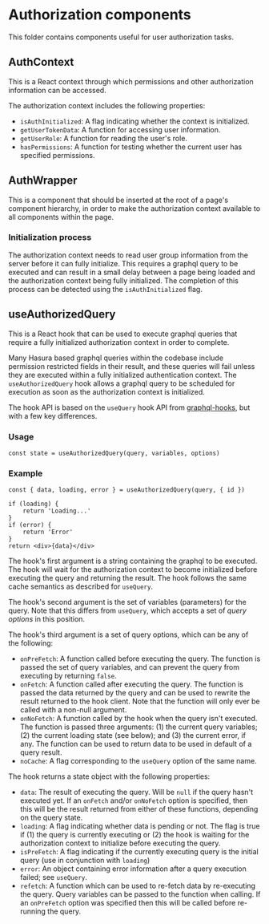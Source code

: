# Authorization components

This folder contains components useful for user authorization tasks.

## AuthContext

This is a React context through which permissions and other authorization information can be accessed.

The authorization context includes the following properties:

* `isAuthInitialized`: A flag indicating whether the context is initialized.
* `getUserTokenData`: A function for accessing user information.
* `getUserRole`: A function for reading the user's role.
* `hasPermissions`: A function for testing whether the current user has specified permissions.

## AuthWrapper

This is a component that should be inserted at the root of a page's component hierarchy, in order to make the authorization context available to all components within the page.

### Initialization process

The authorization context needs to read user group information from the server before it can fully initialize. This requires a graphql query to be executed and can result in a small delay between a page being loaded and the authorization context being fully initialized. The completion of this process can be detected using the `isAuthInitialized` flag.

## useAuthorizedQuery

This is a React hook that can be used to execute graphql queries that require a fully initialized authorization context in order to complete.

Many Hasura based graphql queries within the codebase include permission restricted fields in their result, and these queries will fail unless they are executed within a fully initialized authentication context. The `useAuthorizedQuery` hook allows a graphql query to be scheduled for execution as soon as the authorization context is initialized.

The hook API is based on the `useQuery` hook API from [graphql-hooks](https://github.com/nearform/graphql-hooks#useQuery), but with a few key differences.

### Usage
```
const state = useAuthorizedQuery(query, variables, options)
```

### Example
```
const { data, loading, error } = useAuthorizedQuery(query, { id })

if (loading) {
    return 'Loading...'
}
if (error) {
    return 'Error'
}
return <div>{data}</div>
```

The hook's first argument is a string containing the graphql to be executed. The hook will wait for the authorization context to become initialized before executing the query and returning the result. The hook follows the same cache semantics as described for `useQuery`.

The hook's second argument is the set of variables (parameters) for the query. Note that this differs from `useQuery`, which accepts a set of _query options_ in this position.

The hook's third argument is a set of query options, which can be any of the following:

* `onPreFetch`: A function called before executing the query. The function is passed the set of query variables, and can prevent the query from executing by returning `false`.
* `onFetch`: A function called after executing the query. The function is passed the data returned by the query and can be used to rewrite the result returned to the hook client. Note that the function will only ever be called with a non-null argument.
* `onNoFetch`: A function called by the hook when the query isn't executed. The function is passed three arguments: (1) the current query variables; (2) the current loading state (see below); and (3) the current error, if any. The function can be used to return data to be used in default of a query result.
* `noCache`: A flag corresponding to the `useQuery` option of the same name.

The hook returns a state object with the following properties:

* `data`: The result of executing the query. Will be `null` if the query hasn't executed yet. If an `onFetch` and/or `onNoFetch` option is specified, then this will be the result returned from either of these functions, depending on the query state.
* `loading`: A flag indicating whether data is pending or not. The flag is true if (1) the query is currently executing or (2) the hook is waiting for the authorization context to initialize before executing the query.
* `isPreFetch`: A flag indicating if the currently executing query is the initial query (use in conjunction with `loading`)
* `error`: An object containing error information after a query execution failed; see `useQuery`.
* `refetch`: A function which can be used to re-fetch data by re-executing the query. Query variables can be passed to the function when calling. If an `onPreFetch` option was specified then this will be called before re-running the query.

